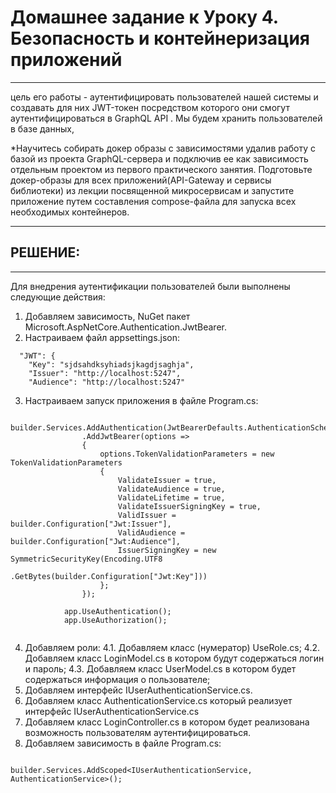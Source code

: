 ﻿# Домашнее задание к Уроку 4. Безопасность и контейнеризация приложений
---
цель его работы - аутентифицировать пользователей нашей системы и создавать для них JWT-токен посредством которого они смогут аутентифицироваться в GraphQL API . Мы будем хранить пользователей в базе данных,

*Научитесь собирать докер образы с зависимостями удалив работу с базой из проекта GraphQL-сервера и подключив ее как зависимость отдельным проектом из первого практического занятия.
Подготовьте докер-образы для всех приложений(API-Gateway и сервисы библиотеки) из лекции посвященной микросервисам и запустите приложение путем составления compose-файла для запуска всех необходимых контейнеров.

---
## РЕШЕНИЕ:
---

Для внедрения аутентификации пользователей были выполнены следующие действия:

1. Добавляем зависимость, NuGet пакет Microsoft.AspNetCore.Authentication.JwtBearer.
2. Настраиваем файл appsettings.json:
```
  "JWT": {
    "Key": "sjdsahdksyhiadsjkagdjsaghja",
    "Issuer": "http://localhost:5247",
    "Audience": "http://localhost:5247"

```
3.  Настраиваем запуск приложения в файле Program.cs:

```
       builder.Services.AddAuthentication(JwtBearerDefaults.AuthenticationScheme)
                .AddJwtBearer(options =>
                {
                    options.TokenValidationParameters = new TokenValidationParameters
                    {
                        ValidateIssuer = true,
                        ValidateAudience = true,
                        ValidateLifetime = true,
                        ValidateIssuerSigningKey = true,
                        ValidIssuer = builder.Configuration["Jwt:Issuer"],
                        ValidAudience = builder.Configuration["Jwt:Audience"],
                        IssuerSigningKey = new SymmetricSecurityKey(Encoding.UTF8
                                                    .GetBytes(builder.Configuration["Jwt:Key"]))
                    };
                });

```

```
            app.UseAuthentication();
            app.UseAuthorization();


```

4. Добавляем роли:
    4.1. Добавляем класс (нумератор) UseRole.cs;
    4.2. Добавляем класс LoginModel.cs в котором будут содержаться логин и пароль;
    4.3. Добавляем класс UserModel.cs в котором будет содержаться информация о пользователе;
5. Добавляем интерфейс IUserAuthenticationService.cs.
6. Добавляем класс AuthenticationService.cs который реализует интерфейс IUserAuthenticationService.cs
7. Добавляем класс LoginController.cs в котором будет реализована возможность пользователям аутентифицироваться. 
8. Добавляем зависимость в файле Program.cs:
```

builder.Services.AddScoped<IUserAuthenticationService, AuthenticationService>();

```


